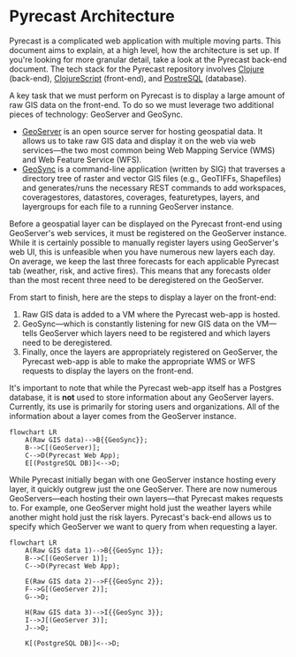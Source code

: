 # Pyrecast Architecture

Pyrecast is a complicated web application with multiple moving parts.
This document aims to explain, at a high level, how the architecture is set up.
If you're looking for more granular detail, take a look at the Pyrecast back-end document.
The tech stack for the Pyrecast repository involves [Clojure](https://clojure.org/) (back-end), [ClojureScript](https://clojurescript.org/) (front-end), and [PostreSQL](https://www.postgresql.org/) (database).

A key task that we must perform on Pyrecast is to display a large amount of raw GIS data on the front-end.
To do so we must leverage two additional pieces of technology: GeoServer and GeoSync.
* [GeoServer](https://geoserver.org/) is an open source server for hosting geospatial data. It allows us to take raw GIS data and display it on the web via web services—the two most common being Web Mapping Service (WMS) and Web Feature Service (WFS).
* [GeoSync](https://github.com/pyregence/geosync) is a command-line application (written by SIG) that traverses a directory tree of raster and vector GIS files (e.g., GeoTIFFs, Shapefiles) and generates/runs the necessary REST commands to add workspaces, coveragestores, datastores, coverages, featuretypes, layers, and layergroups for each file to a running GeoServer instance.

Before a geospatial layer can be displayed on the Pyrecast front-end using GeoServer's web services, it must be registered on the GeoServer instance.
While it is certainly possible to manually register layers using GeoServer's web UI, this is unfeasible when you have numerous new layers each day.
On average, we keep the last three forecasts for each applicable Pyrecast tab (weather, risk, and active fires).
This means that any forecasts older than the most recent three need to be deregistered on the GeoServer.

From start to finish, here are the steps to display a layer on the front-end:

1. Raw GIS data is added to a VM where the Pyrecast web-app is hosted.
2. GeoSync—which is constantly listening for new GIS data on the VM—tells GeoServer which layers need to be registered and which layers need to be deregistered.
3. Finally, once the layers are appropriately registered on GeoServer, the Pyrecast web-app is able to make the appropriate WMS or WFS requests to display the layers on the front-end.

It's important to note that while the Pyrecast web-app itself has a Postgres database, it is **not** used to store information about any GeoServer layers.
Currently, its use is primarily for storing users and organizations.
All of the information about a layer comes from the GeoServer instance.

```mermaid
flowchart LR
    A(Raw GIS data)-->B{{GeoSync}};
    B-->C[(GeoServer)];
    C-->D(Pyrecast Web App);
    E[(PostgreSQL DB)]<-->D;
```

While Pyrecast initially began with one GeoServer instance hosting every layer, it quickly outgrew just the one GeoServer.
There are now numerous GeoServers—each hosting their own layers—that Pyrecast makes requests to.
For example, one GeoServer might hold just the weather layers while another might hold just the risk layers.
Pyrecast's back-end allows us to specify which GeoServer we want to query from when requesting a layer.

```mermaid
flowchart LR
    A(Raw GIS data 1)-->B{{GeoSync 1}};
    B-->C[(GeoServer 1)];
    C-->D(Pyrecast Web App);

    E(Raw GIS data 2)-->F{{GeoSync 2}};
    F-->G[(GeoServer 2)];
    G-->D;

    H(Raw GIS data 3)-->I{{GeoSync 3}};
    I-->J[(GeoServer 3)];
    J-->D;

    K[(PostgreSQL DB)]<-->D;
```
